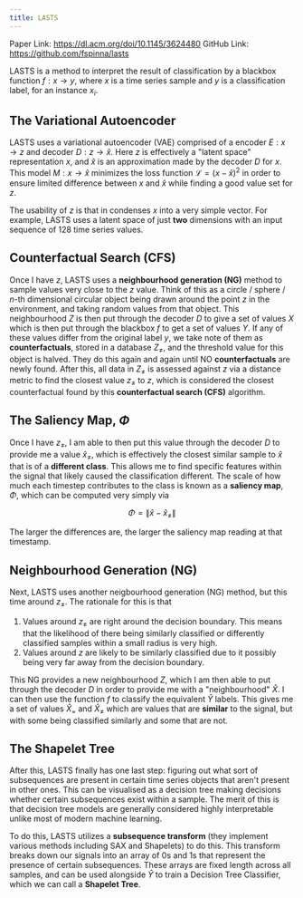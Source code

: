 ```yaml
---
title: LASTS
---
```

Paper Link: https://dl.acm.org/doi/10.1145/3624480
GitHub Link: https://github.com/fspinna/lasts


LASTS is a method to interpret the result of classification by a blackbox function $f: x \rightarrow y$, where $x$ is a time series sample and $y$ is a classification label, for an instance $x_i$.

## The Variational Autoencoder
LASTS uses a variational autoencoder (VAE) comprised of a encoder $E: x \rightarrow z$ and decoder $D : z \rightarrow \hat{x}$. Here $z$ is effectively a "latent space" representation $x$, and $\hat{x}$ is an approximation made by the decoder $D$ for $x$. This model $M: x \rightarrow \hat{x}$ minimizes the loss function $\mathcal{L} = (x - \hat{x})^2$ in order to ensure limited difference between $x$ and $\hat{x}$ while finding a good value set for $z$.

The usability of $z$ is that in condenses $x$ into a very simple vector. For example, LASTS uses a latent space of just **two** dimensions with an input sequence of 128 time series values.

## Counterfactual Search (CFS)
Once I have $z$, LASTS uses a **neighbourhood generation (NG)** method to sample values very close to the $z$ value. Think of this as a circle / sphere / $n$-th dimensional circular object being drawn around the point $z$ in the environment, and taking random values from that object. This neighbourhood $Z$ is then put through the decoder $D$ to give a set of values $X$ which is then put through the blackbox $f$ to get a set of values $Y$. If any of these values differ from the original label $y$, we take note of them as **counterfactuals**, stored in a database $Z_{\neq}$, and the threshold value for this object is halved. They do this again and again until NO **counterfactuals** are newly found. After this, all data in $Z_{\neq}$ is assessed against $z$ via a distance metric to find the closest value $z_{\neq}$ to $z$, which is considered the closest counterfactual found by this **counterfactual search (CFS)** algorithm.

## The Saliency Map, $\Phi$
Once I have $z_{\neq}$, I am able to then put this value through the decoder $D$ to provide me a value $\hat{x}_{\neq}$, which is effectively the closest similar sample to $\hat{x}$ that is of a **different class**. This allows me to find specific features within the signal that likely caused the classification different. The scale of how much each timestep contributes to the class is known as a **saliency map**, $\Phi$, which can be computed very simply via

$$
\Phi = \| \hat{x} - \hat{x}_{\neq} \|
$$

The larger the differences are, the larger the saliency map reading at that timestamp.

## Neighbourhood Generation (NG)
Next, LASTS uses another neigbourhood generation (NG) method, but this time around $z_{\neq}$. The rationale for this is that
1. Values around $z_{\neq}$ are right around the decision boundary. This means that the likelihood of there being similarly classified or differently classified samples within a small radius is very high.
2. Values around $z$ are likely to be similarly classified due to it possibly being very far away from the decision boundary.

This NG provides a new neighbourhood $Z$, which I am then able to put through the decoder $D$ in order to provide me with a "neighbourhood" $\hat{X}$. I can then use the function $f$ to classify the equivalent $\hat{Y}$ labels. This gives me a set of values $\hat{X}_=$ and $\hat{X}_{\neq}$ which are values that are **similar** to the signal, but with some being classified similarly and some that are not.

## The Shapelet Tree
After this, LASTS finally has one last step: figuring out what sort of subsequences are present in certain time series objects that aren't present in other ones. This can be visualised as a decision tree making decisions whether certain subsequences exist within a sample. The merit of this is that decision tree models are generally considered highly interpretable unlike most of modern machine learning.

To do this, LASTS utilizes a **subsequence transform** (they implement various methods including SAX and Shapelets) to do this. This transform breaks down our signals into an array of 0s and 1s that represent the presence of certain subsequences. These arrays are fixed length across all samples, and can be used alongside $\hat{Y}$ to train a Decision Tree Classifier, which we can call a **Shapelet Tree**.


